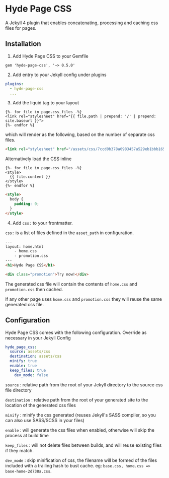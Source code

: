 Hyde Page CSS
=============

A Jekyll 4 plugin that enables concatenating, processing and caching css files for pages.


Installation
------------

1. Add Hyde Page CSS to your Gemfile

`gem 'hyde-page-css', '~> 0.5.0'`

2. Add entry to your Jekyll config under plugins

```yaml
plugins:
  - hyde-page-css
  ...
```

3. Add the liquid tag to your layout

```liquid
{%- for file in page.css_files -%}
<link rel="stylesheet" href="{{ file.path | prepend: '/' | prepend: site.baseurl }}">
{%- endfor %}
```
which will render as the following, based on the number of separate css files.

```html
<link rel="stylesheet" href="/assets/css/7ccd0b378a0983457a529eb1bbb165a5.css">
```

Alternatively load the CSS inline

```liquid
{%- for file in page.css_files -%}
<style>
  {{ file.content }}
</style>
{%- endfor %}
```

```html
<style>
  body {
    padding: 0;
  }
</style>
```

4. Add `css:` to your frontmatter.

`css:` is a list of files defined in the `asset_path` in configuration.

```html
---
layout: home.html
	- home.css
	- promotion.css
---
<h1>Hyde Page CSS</h1>

<div class="promotion">Try now!</div>
```

The generated css file will contain the contents of `home.css` and `promotion.css` then cached.

If any other page uses `home.css` and `promotion.css` they will reuse the same generated css file.

Configuration
-------------

Hyde Page CSS comes with the following configuration. Override as necessary in your Jekyll Config

```yaml
hyde_page_css:
  source: assets/css
  destination: assets/css
  minify: true
  enable: true
  keep_files: true
	dev_mode: false
```

`source`
: relative path from the root of your Jekyll directory to the source css file directory

`destination`
: relative path from the root of your generated site to the location of the generated css files

`minify`
: minify the css generated (reuses Jekyll's SASS compiler, so you can also use SASS/SCSS in your files)

`enable`
: will generate the css files when enabled, otherwise will skip the process at build time

`keep_files`
: will not delete files between builds, and will reuse existing files if they match.

`dev_mode`
: skip minification of css, the filename will be formed of the files included with a trailing hash to bust cache. eg: `base.css, home.css => base-home-2d738a.css`.

